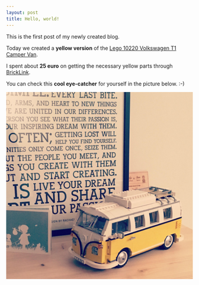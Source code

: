 ```yaml
---
layout: post
title: Hello, world!
---
```


This is the first post of my newly created blog.

Today we created a **yellow version** of the [Lego 10220 Volkswagen T1 Camper Van](https://shop.lego.com/en-BE/Volkswagen-T1-Camper-Van-10220).

I spent about **25 euro** on getting the necessary yellow parts through [BrickLink](http://www.bricklink.com/).

You can check this **cool eye-catcher** for yourself in the picture below. :-)

![Lego 10220 Yellow Volkswagen T1 Camper Van](/images/lego-vw-t1-camper-van.jpg)